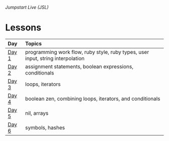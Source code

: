 _Jumpstart Live (JSL)_
# Lessons
| Day | Topics | 
| :--- | :--- |
| [Day 1](day1) | programming work flow, ruby style, ruby types, user input, string interpolation |
| [Day 2](day2) | assignment statements, boolean expressions, conditionals |
| [Day 3](day3) | loops, iterators |
| [Day 4](day4) | boolean zen, combining loops, iterators, and conditionals |
| [Day 5](day5) | nil, arrays |
| [Day 6](day6) | symbols, hashes |
